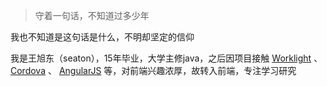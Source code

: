 > 守着一句话，不知道过多少年

我也不知道是这句话是什么，不明却坚定的信仰

我是王旭东（seaton），15年毕业，大学主修java，之后因项目接触 [Worklight](https://www.ibm.com/developerworks/cn/mobile/mo-aim1206-working-with-worklight-1/) 、 [Cordova](http://cordova.apache.org/) 、 [AngularJS](https://angularjs.org/) 等，对前端兴趣浓厚，故转入前端，专注学习研究




